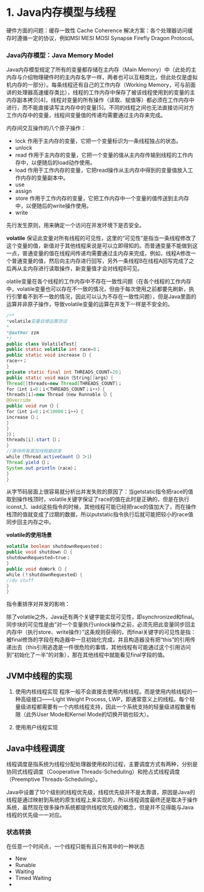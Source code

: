 # 1. Java内存模型与线程
硬件方面的问题：缓存一致性 Cache Coherence
解决方案：各个处理器访问缓存时遵循一定的协议，例如MSI MESI  MOSI Synapse Firefly Dragon Protocol。

### Java内存模型：Java Memory Model
Java内存模型规定了所有的变量都存储在主内存（Main Memory）中（此处的主内存与介绍物理硬件时的主内存名字一样，两者也可以互相类比，但此处仅是虚拟机内存的一部分）。每条线程还有自己的工作内存（Working Memory，可与前面讲的处理器高速缓存类比），线程的工作内存中保存了被该线程使用到的变量的主内存副本拷贝[4]，线程对变量的所有操作（读取、赋值等）都必须在工作内存中进行，而不能直接读写主内存中的变量[5]。不同的线程之间也无法直接访问对方工作内存中的变量，线程间变量值的传递均需要通过主内存来完成。

内存间交互操作的八个原子操作：
- lock 作用于主内存的变量，它把一个变量标识为一条线程独占的状态。
- unlock
- read 作用于主内存的变量，它把一个变量的值从主内存传输到线程的工作内存中，以便随后的load动作使用。
- load 作用于工作内存的变量，它把read操作从主内存中得到的变量值放入工作内存的变量副本中。
- use
- assign
- store 作用于工作内存的变量，它把工作内存中一个变量的值传送到主内存中，以便随后的write操作使用。
- write

先行发生原则，用来确定一个访问在并发环境下是否安全。


**volatile**
保证此变量对所有线程的可见性，这里的“可见性”是指当一条线程修改了这个变量的值，新值对于其他线程来说是可以立即得知的。而普通变量不能做到这一点，普通变量的值在线程间传递均需要通过主内存来完成，例如，线程A修改一个普通变量的值，然后向主内存进行回写，另外一条线程B在线程A回写完成了之后再从主内存进行读取操作，新变量值才会对线程B可见。

olatile变量在各个线程的工作内存中不存在一致性问题（在各个线程的工作内存中，volatile变量也可以存在不一致的情况，但由于每次使用之前都要先刷新，执行引擎看不到不一致的情况，因此可以认为不存在一致性问题），但是Java里面的运算并非原子操作，导致volatile变量的运算在并发下一样是不安全的。

```java
/**
*volatile变量自增运算测试
*
*@author zzm
*/
public class VolatileTest{
public static volatile int race=0；
public static void increase（）{
race++；
}
private static final int THREADS_COUNT=20；
public static void main（String[]args）{
Thread[]threads=new Thread[THREADS_COUNT]；
for（int i=0；i＜THREADS_COUNT；i++）{
threads[i]=new Thread（new Runnable（）{
@Override
public void run（）{
for（int i=0；i＜10000；i++）{
increase（）；
}
}
}）；
threads[i].start（）；
}
//等待所有累加线程都结束
while（Thread.activeCount（）＞1）
Thread.yield（）；
System.out.println（race）；
}
}
```
从字节码层面上很容易就分析出并发失败的原因了：当getstatic指令把race的值取到操作栈顶时，volatile关键字保证了race的值在此时是正确的，但是在执行iconst_1、iadd这些指令的时候，其他线程可能已经把race的值加大了，而在操作栈顶的值就变成了过期的数据，所以putstatic指令执行后就可能把较小的race值同步回主内存之中。


**volatile的使用场景**
```java
volatile boolean shutdownRequested；
public void shutdown（）{
shutdownRequested=true；
}
public void doWork（）{
while（！shutdownRequested）{
//do stuff
}
}
```

指令重排序对并发的影响：


除了volatile之外，Java还有两个关键字能实现可见性，即synchronized和final。同步块的可见性是由“对一个变量执行unlock操作之前，必须先把此变量同步回主内存中（执行store、write操作）”这条规则获得的，而final关键字的可见性是指：被final修饰的字段在构造器中一旦初始化完成，并且构造器没有把“this”的引用传递出去（this引用逃逸是一件很危险的事情，其他线程有可能通过这个引用访问到“初始化了一半”的对象），那在其他线程中就能看见final字段的值。


## JVM中线程的实现
1. 使用内核线程实现
程序一般不会直接去使用内核线程。而是使用内核线程的一种高级接口——Light Weight Process, LWP，即通常意义上的线程。每个轻量级进程都需要有一个内核线程支持，因此一个系统支持的轻量级进程数量有限（此外User Mode和Kernel Mode的切换开销也较大）。

2. 使用用户线程实现


## Java中线程调度
线程调度是指系统为线程分配处理器使用权的过程，主要调度方式有两种，分别是协同式线程调度（Cooperative Threads-Scheduling）和抢占式线程调度（Preemptive Threads-Scheduling）。

Java中设置了10个级别的线程优先级，线程优先级并不是太靠谱，原因是Java的线程是通过映射到系统的原生线程上来实现的，所以线程调度最终还是取决于操作系统，虽然现在很多操作系统都提供线程优先级的概念，但是并不见得能与Java线程的优先级一一对应。

### 状态转换
在任意一个时间点，一个线程只能有且只有其中的一种状态
- New
- Runable
- Waiting
- Timed Waiting
- 
